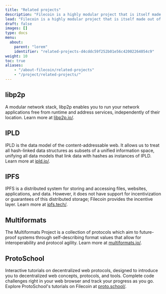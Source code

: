 ```yaml
---
title: "Related projects"
description: "Filecoin is a highly modular project that is itself made out of many different protocols and tools. Many of these exist as their own projects, supported by Protocol Labs."
lead: "Filecoin is a highly modular project that is itself made out of many different protocols and tools. Many of these exist as their own projects, supported by [Protocol Labs](https://protocol.ai). Learn more about them below."
draft: false
images: []
type: docs
menu:
  about:
    parent: "lorem"
    identifier: "related-projects-d4cddc59f252b01e56c42002264054c9"
weight: 10
toc: true
aliases:
    - "/about-filecoin/related-projects"
    - "/project/related-projects/"
---
```


## libp2p

A modular network stack, libp2p enables you to run your network applications free from runtime and address services, independently of their location. Learn more at [libp2p.io/](http://libp2p.io/).

## IPLD

IPLD is the data model of the content-addressable web. It allows us to treat all hash-linked data structures as subsets of a unified information space, unifying all data models that link data with hashes as instances of IPLD. Learn more at [ipld.io/](https://ipld.io/).

## IPFS

IPFS is a distributed system for storing and accessing files, websites, applications, and data. However, it does not have support for incentivization or guarantees of this distributed storage; Filecoin provides the incentive layer. Learn more at [ipfs.tech/](https://ipfs.tech/).

## Multiformats

The Multiformats Project is a collection of protocols which aim to future-proof systems through self-describing format values that allow for interoperability and protocol agility. Learn more at [multiformats.io/](https://multiformats.io/).

## ProtoSchool

Interactive tutorials on decentralized web protocols, designed to introduce you to decentralized web concepts, protocols, and tools. Complete code challenges right in your web browser and track your progress as you go. Explore ProtoSchool's tutorials on Filecoin at [proto.school/](https://proto.school/#/tutorials?course=filecoin).
